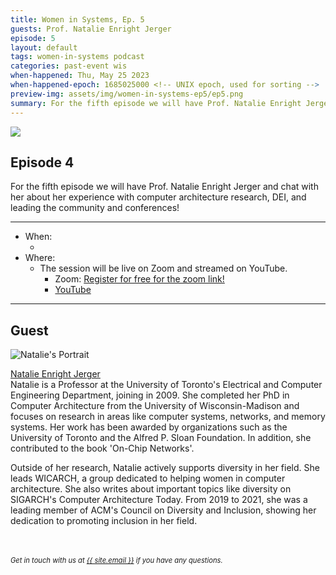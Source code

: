```yaml
---
title: Women in Systems, Ep. 5
guests: Prof. Natalie Enright Jerger
episode: 5
layout: default
tags: women-in-systems podcast
categories: past-event wis
when-happened: Thu, May 25 2023
when-happened-epoch: 1685025000 <!-- UNIX epoch, used for sorting -->
preview-img: assets/img/women-in-systems-ep5/ep5.png
summary: For the fifth episode we will have Prof. Natalie Enright Jerger and chat with her about her experience!
---
```


<img src="{{ 'assets/img/women-in-systems-ep5/ep5.png' | relative_url }}"/>

## Episode 4
For the fifth episode we will have Prof. Natalie Enright Jerger and chat with her about her experience with computer architecture research, DEI, and leading the community and conferences!


<!-- <div class="section-header">Submit your questions!</div>
<div class="section-content">
    <iframe class="loading-white-bg" src="https://app.sli.do/event/gvurjFQQGviwjztFyoXVbe/live/questions" height="100%" width="100%" style="min-height: 560px;"></iframe>
</div> -->

<hr>

* When:
  * <div style="font-weight: bold;" class="time-fmt-local" data-start="1685025000" data-duration="3600" data-show-timezone-link="true"></div>
* Where:  
  * The session will be live on Zoom and streamed on YouTube.
    * Zoom: <a href="https://ucsd.zoom.us/j/92058909296" target=_blank class="external-link">Register for free for the zoom link!</a>
    * <a href="https://youtube.com/live/0aw2XDUuKrw" target=_blank class="external-link">YouTube</a>
<hr>


<!-- <div class="section-header">Submit your questions!</div>
<div class="section-content">
    <iframe class="loading-white-bg" src="https://app.sli.do/event/muvx8icUQr3w3kz6kNaEXA" height="100%" width="100%" style="min-height: 560px;"></iframe>
</div>
<br> -->

## Guest

<div class="bio">
<img class="headshot" src="{{ '/assets/img/women-in-systems-ep5/NatalieEnrightJerger.jpg' | relative_url }}" alt="Natalie's Portrait"/>

<a target=_blank href="https://www.eecg.utoronto.ca/~enright/">Natalie Enright Jerger  </a><br>
Natalie is a Professor at the University of Toronto's Electrical and Computer Engineering Department, joining in 2009. She completed her PhD in Computer Architecture from the University of Wisconsin-Madison and focuses on research in areas like computer systems, networks, and memory systems. Her work has been awarded by organizations such as the University of Toronto and the Alfred P. Sloan Foundation. In addition, she contributed to the book 'On-Chip Networks'.
<p>
Outside of her research, Natalie actively supports diversity in her field. She leads WICARCH, a group dedicated to helping women in computer architecture. She also writes about important topics like diversity on SIGARCH's Computer Architecture Today. From 2019 to 2021, she was a leading member of ACM's Council on Diversity and Inclusion, showing her dedication to promoting inclusion in her field.
</div><br>

<!-- <hr> -->
<br>
<div style="font-size: 0.8em;">
    <i>
    Get in touch with us at <a class="external-link" target='_blank' href="mailto:{{ site.email }}">{{ site.email }}</a> if you have any questions.
    </i>
</div>
<br>

